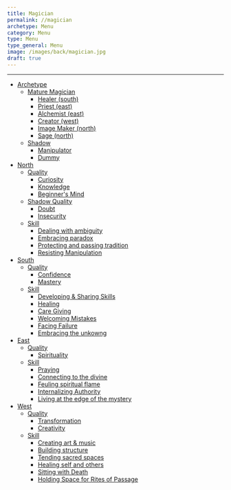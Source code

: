 ```yaml
---
title: Magician
permalink: //magician
archetype: Menu
category: Menu
type: Menu
type_general: Menu
image: /images/back/magician.jpg
draft: true
---
```


---
- [Archetype](/magician/archetype)
  - [Mature Magician](/magician/archetype/mature_magician)
    - [Healer (south)](/magician/archetype/mature_magician/healer_(south))
    - [Priest (east)](/magician/archetype/mature_magician/priest_(east))
    - [Alchemist (east)](/magician/archetype/mature_magician/alchemist_(east))
    - [Creator (west)](/magician/archetype/mature_magician/creator_(west))
    - [Image Maker (north)](/magician/archetype/mature_magician/image_maker_(north))
    - [Sage (north)](/magician/archetype/mature_magician/sage_(north))
  - [Shadow](/magician/archetype/shadow)
    - [Manipulator](/magician/archetype/shadow/manipulator)
    - [Dummy](/magician/archetype/shadow/dummy)
- [North](/magician/north)
  - [Quality](/magician/north/quality)
    - [Curiosity](/magician/north/quality/curiosity)
    - [Knowledge](/magician/north/quality/knowledge)
    - [Beginner's Mind](/magician/north/quality/beginner's_mind)
  - [Shadow Quality](/magician/north/shadow_quality)
    - [Doubt](/magician/north/shadow_quality/doubt)
    - [Insecurity](/magician/north/shadow_quality/insecurity)
  - [Skill](/magician/north/skill)
    - [Dealing with ambiguity](/magician/north/skill/dealing_with_ambiguity)
    - [Embracing paradox](/magician/north/skill/embracing_paradox)
    - [Protecting and passing tradition](/magician/north/skill/protecting_and_passing_tradition)
    - [Resisting Manipulation](/magician/north/skill/resisting_manipulation)
- [South](/magician/south)
  - [Quality](/magician/south/quality)
    - [Confidence](/magician/south/quality/confidence)
    - [Mastery](/magician/south/quality/mastery)
  - [Skill](/magician/south/skill)
    - [Developing & Sharing Skills](/magician/south/skill/developing_&_sharing_skills)
    - [Healing](/magician/south/skill/healing)
    - [Care Giving](/magician/south/skill/care_giving)
    - [Welcoming Mistakes](/magician/south/skill/welcoming_mistakes)
    - [Facing Failure](/magician/south/skill/facing_failure)
    - [Embracing the unkowng](/magician/south/skill/embracing_the_unkowng)
- [East](/magician/east)
  - [Quality](/magician/east/quality)
    - [Spirituality](/magician/east/quality/spirituality)
  - [Skill](/magician/east/skill)
    - [Praying](/magician/east/skill/praying)
    - [Connecting to the divine](/magician/east/skill/connecting_to_the_divine)
    - [Feuling spiritual flame](/magician/east/skill/feuling_spiritual_flame)
    - [Internalizing Authority](/magician/east/skill/internalizing_authority)
    - [Living at the edge of the mystery](/magician/east/skill/living_at_the_edge_of_the_mystery)
- [West](/magician/west)
  - [Quality](/magician/west/quality)
    - [Transformation](/magician/west/quality/transformation)
    - [Creativity](/magician/west/quality/creativity)
  - [Skill](/magician/west/skill)
    - [Creating art & music](/magician/west/skill/creating_art_&_music)
    - [Building structure](/magician/west/skill/building_structure)
    - [Tending sacred spaces](/magician/west/skill/tending_sacred_spaces)
    - [Healing self and others](/magician/west/skill/healing_self_and_others)
    - [Sitting with Death](/magician/west/skill/sitting_with_death)
    - [Holding Space for Rites of Passage](/magician/west/skill/holding_space_for_rites_of_passage)
